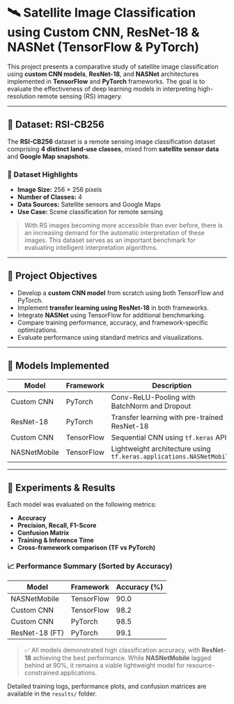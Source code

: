 # 🛰️ Satellite Image Classification using Custom CNN, ResNet-18 & NASNet (TensorFlow & PyTorch)

This project presents a comparative study of satellite image classification using **custom CNN models**, **ResNet-18**, and **NASNet** architectures implemented in **TensorFlow** and **PyTorch** frameworks. The goal is to evaluate the effectiveness of deep learning models in interpreting high-resolution remote sensing (RS) imagery.

---

## 📂 Dataset: RSI-CB256

The **RSI-CB256** dataset is a remote sensing image classification dataset comprising **4 distinct land-use classes**, mixed from **satellite sensor data** and **Google Map snapshots**.

### 📌 Dataset Highlights
- **Image Size:** 256 × 256 pixels  
- **Number of Classes:** 4  
- **Data Sources:** Satellite sensors and Google Maps  
- **Use Case:** Scene classification for remote sensing  

> With RS images becoming more accessible than ever before, there is an increasing demand for the automatic interpretation of these images. This dataset serves as an important benchmark for evaluating intelligent interpretation algorithms.

---

## 🎯 Project Objectives

- Develop a **custom CNN model** from scratch using both TensorFlow and PyTorch.  
- Implement **transfer learning using ResNet-18** in both frameworks.  
- Integrate **NASNet** using TensorFlow for additional benchmarking.  
- Compare training performance, accuracy, and framework-specific optimizations.  
- Evaluate performance using standard metrics and visualizations.  

---

## 🧠 Models Implemented

| Model        | Framework   | Description                                      |
|--------------|-------------|--------------------------------------------------|
| Custom CNN   | PyTorch     | Conv-ReLU-Pooling with BatchNorm and Dropout     |
| ResNet-18    | PyTorch     | Transfer learning with pre-trained ResNet-18     |
| Custom CNN   | TensorFlow  | Sequential CNN using `tf.keras` API              |
| NASNetMobile | TensorFlow  | Lightweight architecture using `tf.keras.applications.NASNetMobile` |

---

## 🧪 Experiments & Results

Each model was evaluated on the following metrics:

- **Accuracy**  
- **Precision, Recall, F1-Score**  
- **Confusion Matrix**  
- **Training & Inference Time**  
- **Cross-framework comparison (TF vs PyTorch)**  

### 📈 Performance Summary (Sorted by Accuracy)

| Model               | Framework   | Accuracy (%) |
|--------------------|-------------|--------------|
| NASNetMobile       | TensorFlow  | 90.0         |
| Custom CNN         | TensorFlow  | 98.2         |
| Custom CNN         | PyTorch     | 98.5         |
| ResNet-18 (FT)     | PyTorch     | 99.1         |

> ✅ All models demonstrated high classification accuracy, with **ResNet-18** achieving the best performance. While **NASNetMobile** lagged behind at 90%, it remains a viable lightweight model for resource-constrained applications.

Detailed training logs, performance plots, and confusion matrices are available in the `results/` folder.
